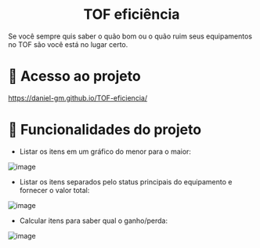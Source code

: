 <h1 align="center"> TOF eficiência </h1>

Se você sempre quis saber o quão bom ou o quão ruim seus equipamentos no TOF são você está no lugar certo.










# 📁 Acesso ao projeto

https://daniel-gm.github.io/TOF-eficiencia/










# :hammer: Funcionalidades do projeto

- Listar os itens em um gráfico do menor para o maior:

![image](https://user-images.githubusercontent.com/38837304/228357447-ae7f5b67-2ab9-497d-befc-c5031b1bb1db.png)

- Listar os itens separados pelo status principais do equipamento e fornecer o valor total:

![image](https://user-images.githubusercontent.com/38837304/228357839-b6a094dd-e3f4-4631-949b-a7d8ff6de99b.png)

- Calcular itens para saber qual o ganho/perda:

![image](https://user-images.githubusercontent.com/38837304/228357963-2f39e44e-3798-465d-b3b5-44c638cb4d7a.png)
